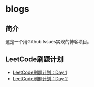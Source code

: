 # blogs
## 简介
这是一个用Github Issues实现的博客项目。

## LeetCode刷题计划
- [LeetCode刷题计划：Day 1](https://github.com/dokkiri-texture/blogs/issues/1)
- [LeetCode刷题计划：Day 2](https://github.com/dokkiri-texture/blogs/issues/2)
